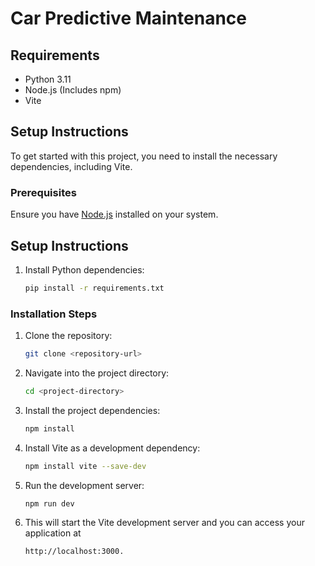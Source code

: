 # Car Predictive Maintenance

## Requirements

- Python 3.11
- Node.js (Includes npm)
- Vite

## Setup Instructions

To get started with this project, you need to install the necessary dependencies, including Vite.

### Prerequisites
Ensure you have [Node.js](https://nodejs.org/) installed on your system.


## Setup Instructions

1. Install Python dependencies:
   ```bash
   pip install -r requirements.txt


### Installation Steps

1. Clone the repository:
   ```bash
   git clone <repository-url>

2. Navigate into the project directory:
   ```bash
   cd <project-directory>

4. Install the project dependencies:
   ```bash
   npm install

6. Install Vite as a development dependency:
   ```bash
   npm install vite --save-dev

8. Run the development server:
   ```bash
   npm run dev

10. This will start the Vite development server and you can access your application at
    ```bash
    http://localhost:3000.



